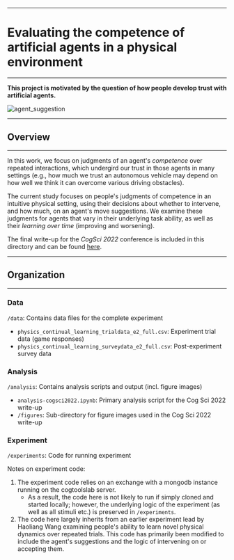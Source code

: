 ***
# Evaluating the competence of artificial agents in a physical environment
***

**This project is motivated by the question of how people develop trust with artificial agents.**

![agent_suggestion](img/cliphy-suggestion-submit.gif)

***
## Overview
***

In this work, we focus on judgments of an agent's *competence* over repeated interactions, which undergird our trust in those agents in many settings (e.g., how much we trust an autonomous vehicle may depend on how well we think it can overcome various driving obstacles).

The current study focuses on people's judgments of competence in an intuitive physical setting, using their decisions about whether to intervene, and how much, on an agent's move suggestions. We examine these judgments for agents that vary in their underlying task ability, as well as their *learning over time* (improving and worsening).

The final write-up for the *CogSci 2022* conference is included in this directory and can be found [here](Revisions-final.pdf).

***
## Organization
***

### Data
`/data`: Contains data files for the complete experiment
- `physics_continual_learning_trialdata_e2_full.csv`: Experiment trial data (game responses)
- `physics_continual_learning_surveydata_e2_full.csv`: Post-experiment survey data

### Analysis
`/analysis`: Contains analysis scripts and output (incl. figure images)
- `analysis-cogsci2022.ipynb`: Primary analysis script for the Cog Sci 2022 write-up
- `/figures`: Sub-directory for figure images used in the Cog Sci 2022 write-up

### Experiment
`/experiments`: Code for running experiment

Notes on experiment code:
1. The experiment code relies on an exchange with a mongodb instance running on the cogtoolslab server.
    - As a result, the code here is not likely to run if simply cloned and started locally; however, the underlying logic of the experiment (as well as all stimuli etc.) is preserved in `/experiments`.
2. The code here largely inherits from an earlier experiment lead by Haoliang Wang examining people's ability to learn novel physical dynamics over repeated trials. This code has primarily been modified to include the agent's suggestions and the logic of intervening on or accepting them.
